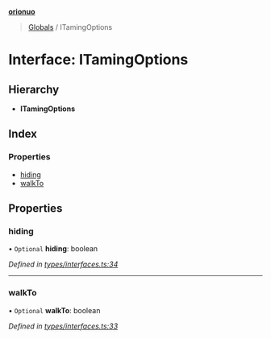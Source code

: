 **[orionuo](../README.md)**

> [Globals](../globals.md) / ITamingOptions

# Interface: ITamingOptions

## Hierarchy

* **ITamingOptions**

## Index

### Properties

* [hiding](itamingoptions.md#hiding)
* [walkTo](itamingoptions.md#walkto)

## Properties

### hiding

• `Optional` **hiding**: boolean

*Defined in [types/interfaces.ts:34](https://github.com/msviha/orionuo/blob/5345ecb/src/types/interfaces.ts#L34)*

___

### walkTo

• `Optional` **walkTo**: boolean

*Defined in [types/interfaces.ts:33](https://github.com/msviha/orionuo/blob/5345ecb/src/types/interfaces.ts#L33)*
